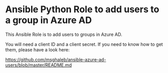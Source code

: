 # Ansible Python Role to add users to a group in Azure AD

This Ansible Role is to add users to groups in Azure AD.

You will need a client ID and a client secret. If you need to know how to get them, please have a look here:

https://github.com/msghaleb/ansible-azure-ad-users/blob/master/README.md
